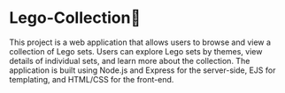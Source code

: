 # Lego-Collection👾

This project is a web application that allows users to browse and view a collection of Lego sets.
Users can explore Lego sets by themes, view details of individual sets, and learn more about the collection. 
The application is built using Node.js and Express for the server-side, EJS for templating, and HTML/CSS for the front-end.
